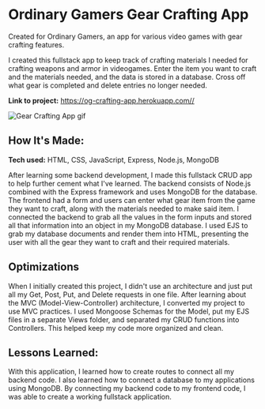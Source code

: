 # Ordinary Gamers Gear Crafting App

Created for Ordinary Gamers, an app for various video games with gear crafting features.

I created this fullstack app to keep track of crafting materials I needed for crafting weapons and armor in videogames. Enter the item you want to craft and the materials needed, and the data is stored in a database. Cross off what gear is completed and delete entries no longer needed.

**Link to project:** https://og-crafting-app.herokuapp.com//

![Gear Crafting App gif](https://i.imgur.com/YlLfUzk.gif)

## How It's Made:

**Tech used:** HTML, CSS, JavaScript, Express, Node.js, MongoDB

After learning some backend development, I made this fullstack CRUD app to help further cement what I've learned. The backend consists of Node.js combined with the Express framework and uses MongoDB for the database. The frontend had a form and users can enter what gear item from the game they want to craft, along with the materials needed to make said item. I connected the backend to grab all the values in the form inputs and stored all that information into an object in my MongoDB database. I used EJS to grab my database documents and render them into HTML, presenting the user with all the gear they want to craft and their required materials.

## Optimizations

When I initially created this project, I didn't use an architecture and just put all my Get, Post, Put, and Delete requests in one file. After learning about the MVC (Model-View-Controller) architecture, I converted my project to use MVC practices. I used Mongoose Schemas for the Model, put my EJS files in a separate Views folder, and separated my CRUD functions into Controllers. This helped keep my code more organized and clean.

## Lessons Learned:

With this application, I learned how to create routes to connect all my backend code. I also learned how to connect a database to my applications using MongoDB. By connecting my backend code to my frontend code, I was able to create a working fullstack application.
